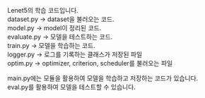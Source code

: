 Lenet5의 학습 코드입니다.   
dataset.py -> dataset을 불러오는 코드.   
model.py -> model이 정리된 코드.   
evaluate.py -> 모델을 테스트하는 코드.   
train.py -> 모델을 학습하는 코드.   
logger.py -> 로그를 기록하는 클래스가 저장된 파일   
optim.py -> optimizer, criterion, scheduler를 불러오는 파일   


main.py에는 모듈을 활용하여 모델을 학습하고 저장하는 코드가 있습니다.   
eval.py를 활용하여 모델을 테스트할 수 있습니다.